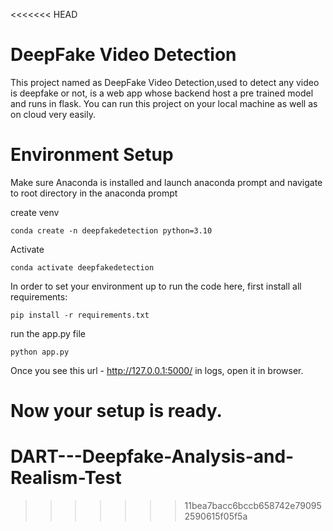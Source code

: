 <<<<<<< HEAD
# DeepFake Video Detection

This project named as DeepFake Video Detection,used to detect any video is deepfake or not, is a web app whose backend host a pre trained model  and runs in flask. You can run this project on your local machine as well as on cloud very easily.



# Environment Setup

Make sure Anaconda is installed and launch anaconda prompt and navigate to root directory in the anaconda prompt

create venv

```shell
conda create -n deepfakedetection python=3.10
```

Activate

```shell
conda activate deepfakedetection 
```

In order to set your environment up to run the code here, first install all requirements:

```shell
pip install -r requirements.txt
```

run the app.py file 

```shell
python app.py
```

Once you see this url - http://127.0.0.1:5000/ in logs, open it in browser.

Now your setup is ready.
=======
# DART---Deepfake-Analysis-and-Realism-Test
>>>>>>> 11bea7bacc6bccb658742e790952590615f05f5a
